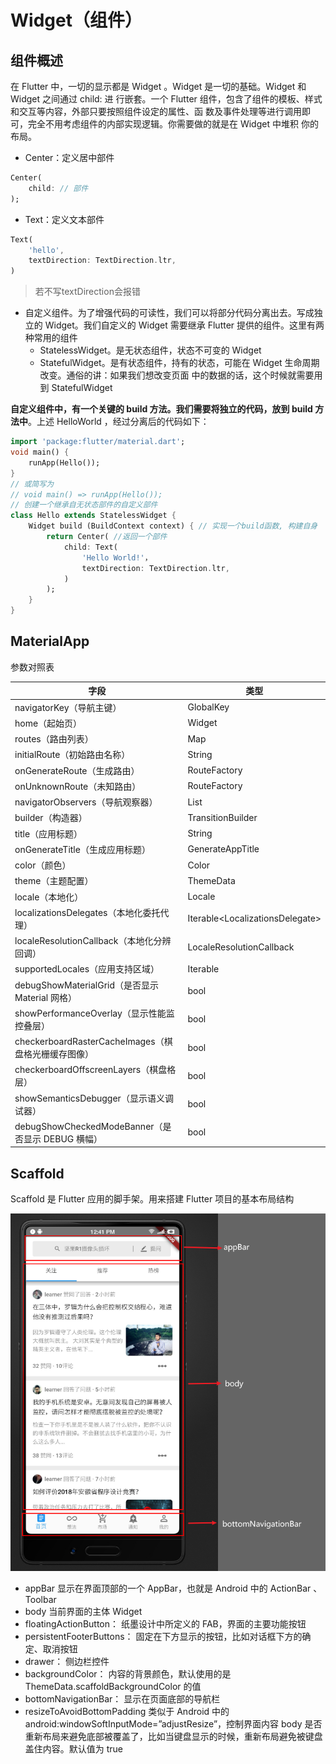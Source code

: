 # Widget（组件）

## 组件概述

在 Flutter 中，一切的显示都是 Widget 。Widget 是一切的基础。Widget 和 Widget 之间通过 child: 进 行嵌套。一个 Flutter 组件，包含了组件的模板、样式和交互等内容，外部只要按照组件设定的属性、函 数及事件处理等进行调用即可，完全不用考虑组件的内部实现逻辑。你需要做的就是在 Widget 中堆积 你的布局。

- Center：定义居中部件

```dart
Center(
	child: // 部件
);
```

- Text：定义文本部件

```dart
Text(
	'hello',
	textDirection: TextDirection.ltr,
)
```

> 若不写textDirection会报错

- 自定义组件。为了增强代码的可读性，我们可以将部分代码分离出去。写成独立的 Widget。我们自定义的 Widget 需要继承 Flutter 提供的组件。这里有两种常用的组件
  - StatelessWidget。是无状态组件，状态不可变的 Widget
  - StatefulWidget。是有状态组件，持有的状态，可能在 Widget 生命周期改变。通俗的讲：如果我们想改变页面 中的数据的话，这个时候就需要用到 StatefulWidget

**自定义组件中，有一个关键的 build 方法。我们需要将独立的代码，放到 build 方法中**。上述 HelloWorld ，经过分离后的代码如下：

```dart
import 'package:flutter/material.dart';
void main() {
	runApp(Hello());
}
// 或简写为
// void main() => runApp(Hello());
// 创建一个继承自无状态部件的自定义部件
class Hello extends StatelessWidget {
    Widget build (BuildContext context) { // 实现一个build函数, 构建自身
        return Center( //返回一个部件
            child: Text(
                'Hello World!'，
                textDirection: TextDirection.ltr,
            )
        );
    }
}
```

## MaterialApp

参数对照表

| 字段                                                | 类型                             |
| --------------------------------------------------- | -------------------------------- |
| navigatorKey（导航主键）                            | GlobalKey                        |
| home（起始页）                                      | Widget                           |
| routes（路由列表）                                  | Map                              |
| initialRoute（初始路由名称）                        | String                           |
| onGenerateRoute（生成路由）                         | RouteFactory                     |
| onUnknownRoute（未知路由）                          | RouteFactory                     |
| navigatorObservers（导航观察器）                    | List                             |
| builder（构造器）                                   | TransitionBuilder                |
| title（应用标题）                                   | String                           |
| onGenerateTitle（生成应用标题）                     | GenerateAppTitle                 |
| color（颜色）                                       | Color                            |
| theme（主题配置）                                   | ThemeData                        |
| locale（本地化）                                    | Locale                           |
| localizationsDelegates（本地化委托代理）            | Iterable\<LocalizationsDelegate> |
| localeResolutionCallback（本地化分辨回调）          | LocaleResolutionCallback         |
| supportedLocales（应用支持区域）                    | Iterable                         |
| debugShowMaterialGrid（是否显示 Material 网格）     | bool                             |
| showPerformanceOverlay（显示性能监控叠层）          | bool                             |
| checkerboardRasterCacheImages（棋盘格光栅缓存图像） | bool                             |
| checkerboardOffscreenLayers（棋盘格层）             | bool                             |
| showSemanticsDebugger（显示语义调试器）             | bool                             |
| debugShowCheckedModeBanner（是否显示 DEBUG 横幅）   | bool                             |

## Scaffold

Scaffold 是 Flutter 应用的脚手架。用来搭建 Flutter 项目的基本布局结构

![image-20220723005004150](https://raw.githubusercontent.com/Fanvvv/picBed/master/image-20220723005004150.png)

- appBar 显示在界面顶部的一个 AppBar，也就是 Android 中的 ActionBar 、Toolbar 
- body 当前界面的主体 Widget 
- floatingActionButton： 纸墨设计中所定义的 FAB，界面的主要功能按钮 
- persistentFooterButtons： 固定在下方显示的按钮，比如对话框下方的确定、取消按钮 
- drawer： 侧边栏控件 
- backgroundColor： 内容的背景颜色，默认使用的是 ThemeData.scaffoldBackgroundColor 的值 
- bottomNavigationBar： 显示在页面底部的导航栏 
- resizeToAvoidBottomPadding 类似于 Android 中的 android:windowSoftInputMode=”adjustResize”，控制界面内容 body 是否 重新布局来避免底部被覆盖了，比如当键盘显示的时候，重新布局避免被键盘盖住内容。默认值为 true
